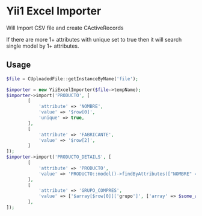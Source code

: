 # Yii1 Excel Importer
<p>Will Import CSV file and create CActiveRecords<p>
<p>If there are more 1+ attributes with unique set to true then it will search single model by 1+ attributes.</p>

Usage
--------------------------
```php
$file = CUploadedFile::getInstanceByName('file');

$importer = new YiiExcelImporter($file->tempName);
$importer->import('PRODUCTO', [
        [
            'attribute' => 'NOMBRE',
            'value' => '$row[0]',
            'unique' => true,
        ],
        [
            'attribute' => 'FABRICANTE',
            'value' => '$row[2]',
        ]
]);
$importer->import('PRODUCTO_DETAILS', [
        [
            'attribute' => 'PRODUCTO',
            'value' => 'PRODUCTO::model()->findByAttributes(["NOMBRE" => "$row[0]"])->ID'
        ],
        [
            'attribute' => 'GRUPO_COMPRES',
            'value' => ['$array[$row[0]]['grupo']', ['array' => $some_array_as_param]],
        ],
]);
```
